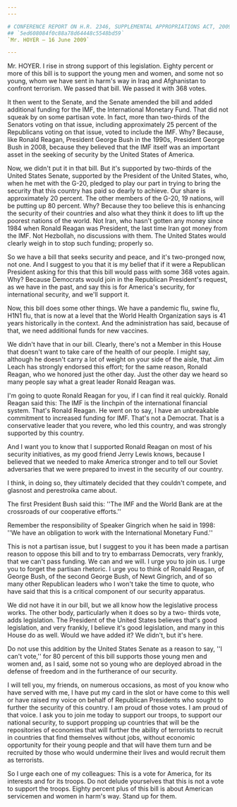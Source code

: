 ```yaml
---
---

# CONFERENCE REPORT ON H.R. 2346, SUPPLEMENTAL APPROPRIATIONS ACT, 2009
## `5ed608084f0c88a78d64448c5548bd59`
`Mr. HOYER — 16 June 2009`

---
```



Mr. HOYER. I rise in strong support of this legislation. Eighty 
percent or more of this bill is to support the young men and women, and 
some not so young, whom we have sent in harm's way in Iraq and 
Afghanistan to confront terrorism. We passed that bill. We passed it 
with 368 votes.

It then went to the Senate, and the Senate amended the bill and added 
additional funding for the IMF, the International Monetary Fund. That 
did not squeak by on some partisan vote. In fact, more than two-thirds 
of the Senators voting on that issue, including approximately 25 
percent of the Republicans voting on that issue, voted to include the 
IMF. Why? Because, like Ronald Reagan, President George Bush in the 
1990s, President George Bush in 2008, because they believed that the 
IMF itself was an important asset in the seeking of security by the 
United States of America.

Now, we didn't put it in that bill. But it's supported by two-thirds 
of the United States Senate, supported by the President of the United 
States, who, when he met with the G-20, pledged to play our part in 
trying to bring the security that this country has paid so dearly to 
achieve. Our share is approximately 20 percent. The other members of 
the G-20, 19 nations, will be putting up 80 percent. Why? Because they 
too believe this is enhancing the security of their countries and also 
what they think it does to lift up the poorest nations of the world. 
Not Iran, who hasn't gotten any money since 1984 when Ronald Reagan was 
President, the last time Iran got money from the IMF. Not Hezbollah, no 
discussions with them. The United States would clearly weigh in to stop 
such funding; properly so.

So we have a bill that seeks security and peace, and it's two-pronged 
now, not one. And I suggest to you that it is my belief that if it were 
a Republican President asking for this that this bill would pass with 
some 368 votes again. Why? Because Democrats would join in the 
Republican President's request, as we have in the past, and say this is 
for America's security, for international security, and we'll support 
it.

Now, this bill does some other things. We have a pandemic flu, swine 
flu, H1N1 flu, that is now at a level that the World Health 
Organization says is 41 years historically in the context. And the 
administration has said, because of that, we need additional funds for 
new vaccines.

We didn't have that in our bill. Clearly, there's not a Member in 
this House that doesn't want to take care of the health of our people. 
I might say, although he doesn't carry a lot of weight on your side of 
the aisle, that Jim Leach has strongly endorsed this effort; for the 
same reason, Ronald Reagan, who we honored just the other day. Just the 
other day we heard so many people say what a great leader Ronald Reagan 
was.

I'm going to quote Ronald Reagan for you, if I can find it real 
quickly. Ronald Reagan said this: The IMF is the linchpin of the 
international financial system. That's Ronald Reagan. He went on to 
say, I have an unbreakable commitment to increased funding for IMF. 
That's not a Democrat. That is a conservative leader that you revere, 
who led this country, and was strongly supported by this country.

And I want you to know that I supported Ronald Reagan on most of his 
security initiatives, as my good friend Jerry Lewis knows, because I 
believed that we needed to make America stronger and to tell our Soviet 
adversaries that we were prepared to invest in the security of our 
country.



I think, in doing so, they ultimately decided that they couldn't 
compete, and glasnost and perestroika came about.

The first President Bush said this: ''The IMF and the World Bank are 
at the crossroads of our cooperative efforts.''

Remember the responsibility of Speaker Gingrich when he said in 1998: 
''We have an obligation to work with the International Monetary Fund.''

This is not a partisan issue, but I suggest to you it has been made a 
partisan reason to oppose this bill and to try to embarrass Democrats, 
very frankly, that we can't pass funding. We can and we will. I urge 
you to join us. I urge you to forget the partisan rhetoric. I urge you 
to think of Ronald Reagan, of George Bush, of the second George Bush, 
of Newt Gingrich, and of so many other Republican leaders who I won't 
take the time to quote, who have said that this is a critical component 
of our security apparatus.

We did not have it in our bill, but we all know how the legislative 
process works. The other body, particularly when it does so by a two-
thirds vote, adds legislation. The President of the United States 
believes that's good legislation, and very frankly, I believe it's good 
legislation, and many in this House do as well. Would we have added it? 
We didn't, but it's here.

Do not use this addition by the United States Senate as a reason to 
say, ''I can't vote,'' for 80 percent of this bill supports those young 
men and women and, as I said, some not so young who are deployed abroad 
in the defense of freedom and in the furtherance of our security.

I will tell you, my friends, on numerous occasions, as most of you 
know who have served with me, I have put my card in the slot or have 
come to this well or have raised my voice on behalf of Republican 
Presidents who sought to further the security of this country. I am 
proud of those votes. I am proud of that voice. I ask you to join me 
today to support our troops, to support our national security, to 
support propping up countries that will be the repositories of 
economies that will further the ability of terrorists to recruit in 
countries that find themselves without jobs, without economic 
opportunity for their young people and that will have them turn and be 
recruited by those who would undermine their lives and would recruit 
them as terrorists.

So I urge each one of my colleagues: This is a vote for America, for 
its interests and for its troops. Do not delude yourselves that this is 
not a vote to support the troops. Eighty percent plus of this bill is 
about American servicemen and women in harm's way. Stand up for them.